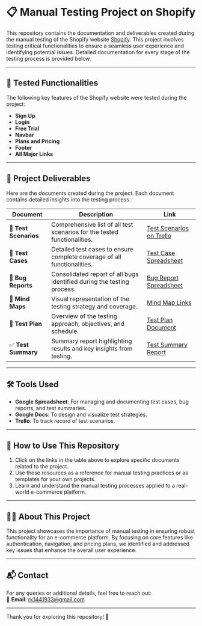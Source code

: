 # 📋 Manual Testing Project on Shopify

This repository contains the documentation and deliverables created during the manual testing of the Shopify website <a href="https://www.shopify.com/" target="_blank">Shopify</a>. This project involves testing critical functionalities to ensure a seamless user experience and identifying potential issues. Detailed documentation for every stage of the testing process is provided below.

---

## 🧪 Tested Functionalities

The following key features of the Shopify website were tested during the project:

- **Sign Up**
- **Login**
- **Free Trial**
- **Navbar**
- **Plans and Pricing**
- **Footer**
- **All Major Links**

---

## 📂 Project Deliverables

Here are the documents created during the project. Each document contains detailed insights into the testing process.

| **Document**           | **Description**                                                                 | **Link**                                                                                                                                 |
|-------------------------|---------------------------------------------------------------------------------|------------------------------------------------------------------------------------------------------------------------------------------|
| 📝 **Test Scenarios**   | Comprehensive list of all test scenarios for the tested functionalities.         | <a href="https://trello.com/invite/b/66fc2a83510999c101572d5f/ATTI8f1723d9b568676a8f8896c7393a27acB9A8011F/shopify-test-scenarios" target="_blank">Test Scenarios on Trello</a>                                                                                              |
| 🧪 **Test Cases**       | Detailed test cases to ensure complete coverage of all functionalities.          | <a href="https://docs.google.com/spreadsheets/d/1Crd5CLvZ7Dc7gdq7R23SvBBdRENyYi2FtCxCX7AdRh0/edit?usp=sharing" target="_blank">Test Case Spreadsheet</a>                                                                                                |
| 🐞 **Bug Reports**      | Consolidated report of all bugs identified during the testing process.           | <a href="https://docs.google.com/spreadsheets/d/10NGsJiDQhhQs6TdUDnTs459PdUh3EmeYUoadL61PJfg/edit?usp=sharing" target="_blank">Bug Report Spreadsheet</a>                                                                                              |
| 🧠 **Mind Maps**        | Visual representation of the testing strategy and coverage.                     | <a href="https://docs.google.com/document/d/167zGiLFN80CvoBPrgpC9DeqVDI0zX2M34X5f5V1loKE/edit?usp=sharing" target="_blank">Mind Map Links</a>                                                                                                   |
| 📑 **Test Plan**        | Overview of the testing approach, objectives, and schedule.                     | <a href="https://docs.google.com/document/d/1nT3AfIM1UlUGyTXua9PnTS7UP0qpA2F-voHAtrDQ7oA/edit?usp=sharing">Test Plan Document</a>                                                                                                   |
| ✅ **Test Summary**     | Summary report highlighting results and key insights from testing.               | <a href="https://docs.google.com/document/d/17wBlRAEgqYkcdXb2gfwgID3hCF-WVs4T6CeWwPbUCXY/edit?usp=sharing">Test Summary Report</a>                                                                                        |

---

## 🛠 Tools Used

- **Google Spreadsheet**: For managing and documenting test cases, bug reports, and test summaries.
- **Google Docs**: To design and visualize test strategies.
- **Trello**: To track record of test scenarios.

---

## 🚀 How to Use This Repository

1. Click on the links in the table above to explore specific documents related to the project.
2. Use these resources as a reference for manual testing practices or as templates for your own projects.
3. Learn and understand the manual testing processes applied to a real-world e-commerce platform.

---

## 👨‍💻 About This Project

This project showcases the importance of manual testing in ensuring robust functionality for an e-commerce platform. By focusing on core features like authentication, navigation, and pricing plans, we identified and addressed key issues that enhance the overall user experience.

---

## 📬 Contact

For any queries or additional details, feel free to reach out:  
📧 **Email**: rk1441933@gmail.com

---

Thank you for exploring this repository! 🌟  

